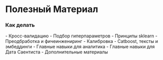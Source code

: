 # Полезный Материал
<h3>Как делать</h3>
- Кросс-валидацию
- Подбор гиперпараметров
- Принципы sklearn
- Преодбработка и фичеинжениринг
- Калибровка
- Catboost, тексты и эмбеддинги
- Главные навыки для аналитика
- Главные навыки для Дата Саентиста
- Дополнительные материалы
